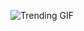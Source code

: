 
<!-- GIF_SECTION -->
![Trending GIF](https://media1.giphy.com/media/v1.Y2lkPThiYjIxNzcybzU4ZnBrcGV0M3RxYTd2dW4xczljYXdtdGRnbHJpNnFpeDAyamlrbCZlcD12MV9naWZzX3NlYXJjaCZjdD1n/78XCFBGOlS6keY1Bil/giphy.gif)
<!-- END_GIF_SECTION -->
